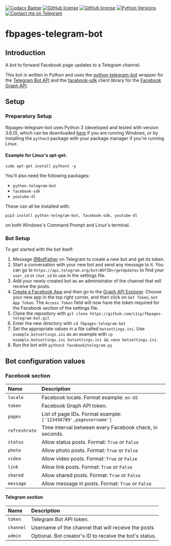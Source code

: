 [![Codacy Badge](https://api.codacy.com/project/badge/Grade/dac402e882c64ae3891049f2e87caa6a)](https://www.codacy.com/app/timfan3939/fbpages-telegram-bot?utm_source=github.com&amp;utm_medium=referral&amp;utm_content=timfan3939/fbpages-telegram-bot&amp;utm_campaign=Badge_Grade)
[![GitHub license](https://img.shields.io/badge/license-MIT-blue.svg)](https://raw.githubusercontent.com/s1cp/FacebookPages2Telegram/master/LICENSE)
[![GitHub license](https://img.shields.io/badge/license-MIT-blue.svg)](https://raw.githubusercontent.com/timfan3939/FacebookPages2Telegram/master/LICENSE)
[![Python Versions](https://img.shields.io/badge/python-3.6-blue.svg)](https://docs.python.org/3/)
[![Contact me on Telegram](https://img.shields.io/badge/Contact-Telegram-blue.svg)](https://t.me/s1cp0)

# fbpages-telegram-bot
## Introduction
A bot to forward Facebook page updates to a Telegram channel.

This bot is written in Python and uses the [python-telegram-bot](https://github.com/python-telegram-bot/python-telegram-bot) wrapper for the [Telegram Bot API](http://core.telegram.org/bots/api) and the [facebook-sdk](https://github.com/mobolic/facebook-sdk) client library for the [Facebook Graph API](https://developers.facebook.com/docs/graph-api).

## Setup
### Preparatory Setup
fbpages-telegram-bot uses Python 3 (developed and tested with version 3.6.0), which can be downloaded [here](https://www.python.org/downloads/) if you are running Windows, or by installing the ``python3`` package with your package manager if you're running Linux.

#### Example for Linux's apt-get:

``sudo apt-get install python3 -y``

You'll also need the following packages:
* `python-telegram-bot`
* `facebook-sdk`
* `youtube-dl`

These can all be installed with:

``pip3 install python-telegram-bot, facebook-sdk, youtube-dl ``

on both Windows's Command Prompt and Linux's terminal.


### Bot Setup
To get started with the bot itself:
1. Message [@BotFather](https://t.me/BotFather) on Telegram to create a new bot and get its token.
2. Start a conversation with your new bot and send any message to it. You can go to `https://api.telegram.org/bot<BOTID>/getUpdates` to find your `user_id` or `chat_id` to use in the settings file.
3. Add your newly created bot as an administrator of the channel that will receive the posts.
4. [Create a Facebook App](https://developers.facebook.com/apps/) and then go to the [Graph API Explorer](https://developers.facebook.com/tools/explorer/). Choose your new app in the top right corner, and then click on `Get Token`, `Get App Token`. The `Access Token` field will now have the token required for the Facebook section of the settings file.
5. Clone the repository with `git clone https://github.com/s1cp/fbpages-telegram-bot.git`
6. Enter the new directory with `cd fbpages-telegram-bot`
7. Set the appropriate values in a file called `botsettings.ini`. Use ``example.botsettings.ini`` as an example with ``cp example.botsettings.ini botsettings.ini && nano botsettings.ini``.
8. Run the bot with `python3 facebook2telegram.py`

## Bot configuration values
### Facebook section

| Name          | Description                                                    |
|:--------------|:---------------------------------------------------------------|
| `locale`      | Facebook locale. Format example: `en-US`                       |
| `token`       | Facebook Graph API token.                                      |
| `pages`       | List of page IDs. Format example: `['123456789',pageusername']`|
| `refreshrate` | Time interval between every Facebook check, in seconds.        |
| `status`      | Allow status posts. Format: `True` or `False`                  |
| `photo`       | Allow photo posts. Format: `True` or `False`                   |
| `video`       | Allow video posts. Format: `True` or `False`                   |
| `link`        | Allow link posts. Format: `True` or `False`                    |
| `shared`      | Allow shared posts. Format: `True` or `False`                  |
| `message`     | Allow message in posts. Format: `True` or `False`              |

#### Telegram section

| Name          | Description                                                    |
|:--------------|:---------------------------------------------------------------|
| `token`       | Telegram Bot API token.                                        |
| `channel`     | Username of the channel that will receive the posts            |
| `admin`       | Optional. Bot creator's ID to receive the bot's status.        |

